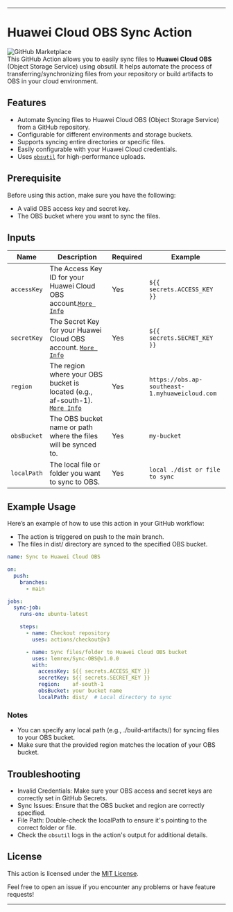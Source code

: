 


---
# Huawei Cloud OBS Sync Action

![GitHub Marketplace](https://img.shields.io/badge/Marketplace-Sync%2DOBS-blue.svg?colorA=24292e&colorB=0366d6&style=flat-square)  
This GitHub Action allows you to easily sync files to **Huawei Cloud OBS** (Object Storage Service) using obsutil. It helps automate the process of transferring/synchronizing files from your repository or build artifacts to OBS in your cloud environment.

## Features

- Automate Syncing files to Huawei Cloud OBS (Object Storage Service) from a GitHub repository.
- Configurable for different environments and storage buckets.
- Supports syncing entire directories or specific files.
- Easily configurable with your Huawei Cloud credentials.
- Uses [`obsutil`](https://support.huaweicloud.com/intl/en-us/utiltg-obs/obs_11_0001.html) for high-performance uploads.

## Prerequisite
Before using this action, make sure you have the following:

- A valid OBS access key and secret key.
- The OBS bucket where you want to sync the files.

## Inputs

| Name          | Description                                                   | Required | Example                                      |
|---------------|---------------------------------------------------------------|----------|----------------------------------------------|
| `accessKey`    | The Access Key ID for your Huawei Cloud OBS account.[`More Info`](https://support.huaweicloud.com/intl/en-us/clientogw-obs/obs_03_0405.html)                              | Yes      | `${{ secrets.ACCESS_KEY }}`                  |
| `secretKey`   | The Secret Key for your Huawei Cloud OBS account. [`More Info`](https://support.huaweicloud.com/intl/en-us/clientogw-obs/obs_03_0405.html)                              | Yes      | `${{ secrets.SECRET_KEY }}`                 |
| `region`    | The region where your OBS bucket is located (e.g., af-south-1). [`More Info`](https://support.huaweicloud.com/intl/en-us/productdesc-obs/obs_03_0152.html)                           | Yes      | `https://obs.ap-southeast-1.myhuaweicloud.com` |
| `obsBucket`   | The OBS bucket name or path where the files will be synced to.                                              | Yes      | `my-bucket`                     |
| `localPath`   | The local file or folder you want to sync to OBS.             | Yes      | `local ./dist or file to sync`                            |

## Example Usage
Here’s an example of how to use this action in your GitHub workflow:
- The action is triggered on push to the main branch.
- The files in dist/ directory are synced to the specified OBS bucket.

```yaml
name: Sync to Huawei Cloud OBS

on:
  push:
    branches:
      - main

jobs:
  sync-job:
    runs-on: ubuntu-latest

    steps:
      - name: Checkout repository
        uses: actions/checkout@v3

      - name: Sync files/folder to Huawei Cloud OBS bucket
        uses: lemrex/Sync-OBS@v1.0.0
        with:
          accessKey: ${{ secrets.ACCESS_KEY }}
          secretKey: ${{ secrets.SECRET_KEY }}
          region:    af-south-1
          obsBucket: your bucket name
          localPath: dist/  # Local directory to sync
```

### Notes
- You can specify any local path (e.g., ./build-artifacts/) for syncing files to your OBS bucket.
- Make sure that the provided region matches the location of your OBS bucket.

## Troubleshooting
- Invalid Credentials: Make sure your OBS access and secret keys are correctly set in GitHub Secrets.
- Sync Issues: Ensure that the OBS bucket and region are correctly specified.
- File Path: Double-check the localPath to ensure it's pointing to the correct folder or file.
- Check the `obsutil` logs in the action's output for additional details.


## License

This action is licensed under the [MIT License](LICENSE).



Feel free to open an issue if you encounter any problems or have feature requests!

---